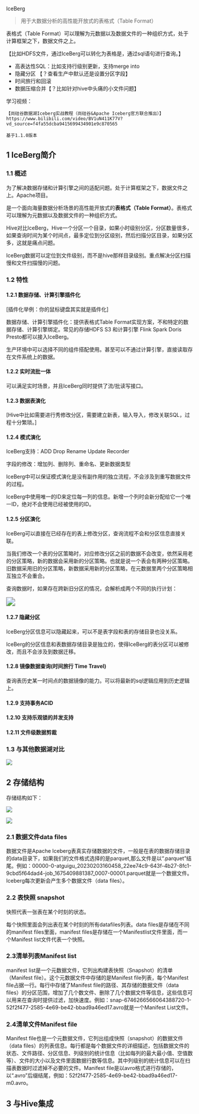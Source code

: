 IceBerg

> 用于大数据分析的高性能开放式的表格式（Table Format）

表格式（Table Format）可以理解为元数据以及数据文件的一种组织方式，处于计算框架之下，数据文件之上。

【比如HDFS文件，通过IceBerg可以转化为表格是，通过sql语句进行查询。】

- 高表达性SQL：比如支持行级别更新，支持merge into
- 隐藏分区 【？查看生产中默认还是设置分区字段】
- 时间旅行和回滚
- 数据压缩合并【？比如针对hive中头痛的小文件问题】

学习视频：

```
【尚硅谷数据湖Iceberg实战教程（尚硅谷&Apache Iceberg官方联合推出）】https://www.bilibili.com/video/BV1uN411K77V?vd_source=f4fa55dcba9415699434901e9c870565

基于1.1.0版本
```



## 1 IceBerg简介



### 1.1 概述

为了解决数据存储和计算引擎之间的适配问题。处于计算框架之下，数据文件之上。Apache项目。

是一个面向海量数据分析场景的高性能开放式的**表格式（Table Format）**。表格式可以理解为元数据以及数据文件的一种组织方式。

Hive对比IceBerg，Hive一个分区一个目录，如果小时级别分区，分区数量很多，如果查询时间为某个时间点，最多定位到分区级别，然后扫描分区目录，如果分区多，这就是痛点问题。

IceBerg数据可以定位到文件级别，而不是hive那样目录级别。重点解决分区扫描慢和文件扫描慢的问题。



### 1.2 特性

#### 1.2.1 数据存储、计算引擎插件化

[插件化举例：你的鼠标键盘其实就是插件化]

数据存储、计算引擎插件化：提供表格式Table Format实现方案，不和特定的数据存储、计算引擎绑定。常见的存储HDFS S3 和计算引擎 Flink Spark Doris Presto都可以接入IceBerg。

生产环境中可以选择不同的组件搭配使用。甚至可以不通过计算引擎，直接读取存在文件系统上的数据。

#### 1.2.2 实时流批一体

可以满足实时场景，并且IceBerg同时提供了流/批读写接口。

#### 1.2.3 数据表演化

[Hive中比如需要进行秀修改分区，需要建立新表，输入导入，修改关联SQL，过程十分繁琐。]

#### 1.2.4 模式演化

IceBerg支持：ADD Drop Rename Update Recorder 

字段的修改：增加列、删除列、重命名、更新数据类型

IceBerg中可以保证模式演化是没有副作用的独立流程，不会涉及到重写数据文件的过程。

IceBerg中使用唯一的ID来定位每一列的信息。新增一个列时会新分配给它一个唯一ID，绝对不会使用已经被使用的ID。

#### 1.2.5 分区演化

IceBerg可以直接在已经存在的表上修改分区，查询流程不会和分区信息直接关联。

当我们修改一个表的分区策略时，对应修改分区之前的数据不会改变，依然采用老的分区策略，新的数据会采用新的分区策略。也就是说一个表会有两种分区策略。旧数据采用旧的分区策略，新数据采用新的分区策略，在元数据里两个分区策略相互独立不会重合。

查询数据时，如果存在跨新旧分区的情况，会解析成两个不同的执行计划：

<img src="image\Iceberg_image\i2.png" style="zoom:150%;" />



#### 1.2.7 隐藏分区

IceBerg分区信息可以隐藏起来，可以不是表字段和表的存储目录也没关系。

IceBerg的分区信息和表数据存储目录是独立的，使得IceBerg的表分区可以被修改，而且不会涉及到数据迁移。



#### 1.2.8 镜像数据查询(时间旅行 Time Travel)

查询表历史某一时间点的数据镜像的能力。可以将最新的sql逻辑应用到历史逻辑上。



#### 1.2.9 支持事务ACID

#### 1.2.10 支持乐观锁的并发支持

#### 1.2.11 文件级数据剪裁



### 1.3 与其他数据湖对比

![](image\Iceberg_image\i_1.png)





## 2 存储结构



存储结构如下：

![](image\Iceberg_image\i3.png)



![](image\Iceberg_image\i4.png)



### 2.1 数据文件data files

数据文件是Apache Iceberg表真实存储数据的文件，一般是在表的数据存储目录的data目录下，如果我们的文件格式选择的是parquet,那么文件是以“.parquet”结尾。例如：00000-0-atguigu_20230203160458_22ee74c9-643f-4b27-8fc1-9cbd5f64dad4-job_1675409881387_0007-00001.parquet就是一个数据文件。Iceberg每次更新会产生多个数据文件（data files）。



### 2.2 表快照 snapshot

快照代表一张表在某个时刻的状态。

每个快照里面会列出表在某个时刻的所有datafiles列表。data files是存储在不同的manifest files里面，manifest files是存储在一个Manifestlist文件里面，而一个Manifest list文件代表一个快照。



### 2.3清单列表Manifest list

manifest list是一个元数据文件，它列出构建表快照（Snapshot）的清单（Manifest file）。这个元数据文件中存储的是Manifest file列表，每个Manifest file占据一行。每行中存储了Manifest file的路径、其存储的数据文件（data files）的分区范围，增加了几个数文件、删除了几个数据文件等信息，这些信息可以用来在查询时提供过滤，加快速度。例如：snap-6746266566064388720-1-52f2f477-2585-4e69-be42-bbad9a46ed17.avro就是一个Manifest List文件。



### 2.4清单文件Manifest file

Manifest file也是一个元数据文件，它列出组成快照（snapshot）的数据文件（data files）的列表信息。每行都是每个数据文件的详细描述，包括数据文件的状态、文件路径、分区信息、列级别的统计信息（比如每列的最大最小值、空值数等）、文件的大小以及文件里面数据行数等信息。其中列级别的统计信息可以在扫描表数据时过滤掉不必要的文件。Manifest file是以avro格式进行存储的，以“.avro”后缀结尾，例如：52f2f477-2585-4e69-be42-bbad9a46ed17-m0.avro。





## 3 与Hive集成



